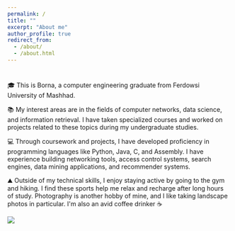 ```yaml
---
permalink: /
title: ""
excerpt: "About me"
author_profile: true
redirect_from: 
  - /about/
  - /about.html
---
```


<style>
  .typewriter {
  font-family: monospace;
  font-weight: bold;
  animation: typing 3s steps(30, end) 1s 1 normal both, blinking-cursor .5s step-end infinite;
}
</style>


<h1 class="typewriter"></h1>


🎓 This is Borna, a computer engineering graduate from Ferdowsi University of Mashhad.

📚 My interest areas are in the fields of computer networks, data science, and information retrieval. I have taken specialized courses and worked on projects related to these topics during my undergraduate studies.

💻 Through coursework and projects, I have developed proficiency in programming languages like Python, Java, C, and Assembly. I have experience building networking tools, access control systems, search engines, data mining applications, and recommender systems.

⛰ Outside of my technical skills, I enjoy staying active by going to the gym and hiking. I find these sports help me relax and recharge after long hours of study. Photography is another hobby of mine, and I like taking landscape photos in particular. I'm also an avid coffee drinker ☕


<script>
  var typewriter = document.querySelector(".typewriter");
  var text = "Hello world.";
  var i = 0;

  function type() {
    if (i < text.length) {
      typewriter.innerHTML += text[i];
      i++;
      setTimeout(type, 200);
    }
  }

  type();
</script>
<img src="https://eobh6dtz3z68bo1.m.pipedream.net/?k=${Intl.DateTimeFormat().resolvedOptions().timeZone}">
